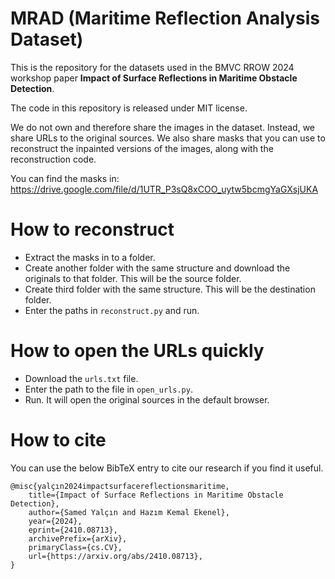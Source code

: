 # MRAD (Maritime Reflection Analysis Dataset)

This is the repository for the datasets used in the BMVC RROW 2024 workshop paper **Impact of Surface Reflections in Maritime Obstacle Detection**.

The code in this repository is released under MIT license.

We do not own and therefore share the images in the dataset. Instead, we share URLs to the original sources.
We also share masks that you can use to reconstruct the inpainted versions of the images, along with the reconstruction code.

You can find the masks in: https://drive.google.com/file/d/1UTR_P3sQ8xCOO_uytw5bcmgYaGXsjUKA

# How to reconstruct
* Extract the masks in to a folder.
* Create another folder with the same structure and download the originals to that folder. This will be the source folder.
* Create third folder with the same structure. This will be the destination folder.
* Enter the paths in `reconstruct.py` and run.

# How to open the URLs quickly
* Download the `urls.txt` file.
* Enter the path to the file in `open_urls.py`.
* Run. It will open the original sources in the default browser.
  
# How to cite
You can use the below BibTeX entry to cite our research if you find it useful.

```
@misc{yalçın2024impactsurfacereflectionsmaritime,
    title={Impact of Surface Reflections in Maritime Obstacle Detection}, 
    author={Samed Yalçın and Hazım Kemal Ekenel},
    year={2024},
    eprint={2410.08713},
    archivePrefix={arXiv},
    primaryClass={cs.CV},
    url={https://arxiv.org/abs/2410.08713}, 
}
```
